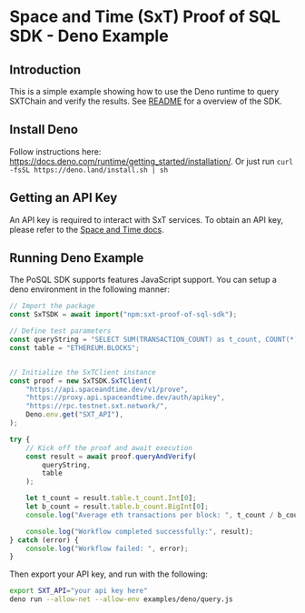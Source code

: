 # Space and Time (SxT) Proof of SQL SDK - Deno Example

## Introduction
This is a simple example showing how to use the Deno runtime to query SXTChain and verify the results. See [README](../../README.md) for a overview of the SDK.

## Install Deno

Follow instructions here: https://docs.deno.com/runtime/getting_started/installation/. Or just run
    ```
    curl -fsSL https://deno.land/install.sh | sh
    ```

## Getting an API Key

An API key is required to interact with SxT services. To obtain an API key, please refer to the [Space and Time docs](https://docs.spaceandtime.io/docs/accreditation-use-api-keys).

## Running Deno Example

The PoSQL SDK supports features JavaScript support. You can setup a deno environment in the following manner:

```javascript
// Import the package
const SxTSDK = await import("npm:sxt-proof-of-sql-sdk");

// Define test parameters
const queryString = "SELECT SUM(TRANSACTION_COUNT) as t_count, COUNT(*) as b_count FROM ETHEREUM.BLOCKS";
const table = "ETHEREUM.BLOCKS";


// Initialize the SxTClient instance
const proof = new SxTSDK.SxTClient(
    "https://api.spaceandtime.dev/v1/prove",
    "https://proxy.api.spaceandtime.dev/auth/apikey",
    "https://rpc.testnet.sxt.network/",
    Deno.env.get("SXT_API"),
);

try {
    // Kick off the proof and await execution
    const result = await proof.queryAndVerify(
        queryString,
        table
    );

    let t_count = result.table.t_count.Int[0];
    let b_count = result.table.b_count.BigInt[0];
    console.log("Average eth transactions per block: ", t_count / b_count);

    console.log("Workflow completed successfully:", result);
} catch (error) {
    console.log("Workflow failed: ", error);
}

```

Then export your API key, and run with the following:

```bash
export SXT_API="your api key here"
deno run --allow-net --allow-env examples/deno/query.js
```
